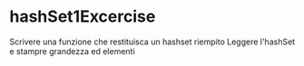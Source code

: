 # hashSet1Excercise

Scrivere una funzione che restituisca un hashset riempito
Leggere l'hashSet e stampre grandezza ed elementi
